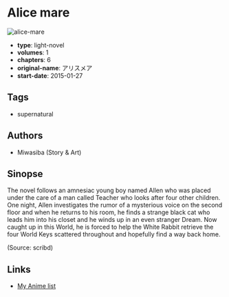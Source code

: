 # Alice mare

![alice-mare](https://cdn.myanimelist.net/images/manga/1/208567.jpg)

-   **type**: light-novel
-   **volumes**: 1
-   **chapters**: 6
-   **original-name**: アリスメア
-   **start-date**: 2015-01-27

## Tags

-   supernatural

## Authors

-   Miwasiba (Story & Art)

## Sinopse

The novel follows an amnesiac young boy named Allen who was placed under the care of a man called Teacher who looks after four other children. One night, Allen investigates the rumor of a mysterious voice on the second floor and when he returns to his room, he finds a strange black cat who leads him into his closet and he winds up in an even stranger Dream. Now caught up in this World, he is forced to help the White Rabbit retrieve the four World Keys scattered throughout and hopefully find a way back home.

(Source: scribd)

## Links

-   [My Anime list](https://myanimelist.net/manga/113344/Alice_mare)
